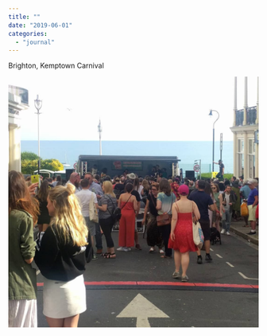 ```yaml
---
title: ""
date: "2019-06-01"
categories: 
  - "journal"
---
```


Brighton, Kemptown Carnival

![](images/c1b14c504b.jpg)
